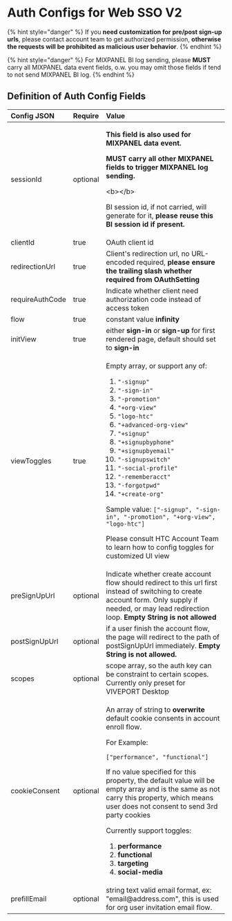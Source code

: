 # Auth Configs for Web SSO V2

{% hint style="danger" %}
If you **need customization for pre/post sign-up urls**, please contact account team to get authorized permission, **otherwise the requests will be prohibited as malicious user behavior**.
{% endhint %}

{% hint style="danger" %}
For MIXPANEL BI log sending, please **MUST** carry all MIXPANEL data event fields, o.w. you may omit those fields if tend to not send MIXPANEL BI log.
{% endhint %}

## Definition of Auth Config Fields

<table>
  <thead>
    <tr>
      <th style="text-align:left">Config JSON</th>
      <th style="text-align:left">Require</th>
      <th style="text-align:left">Value</th>
    </tr>
  </thead>
  <tbody>
    <tr>
      <td style="text-align:left">sessionId</td>
      <td style="text-align:left">optional</td>
      <td style="text-align:left">
        <p><b>This field is also used for MIXPANEL data event.</b>
        </p>
        <p><b>MUST carry all other MIXPANEL fields to trigger MIXPANEL log sending.</b>
        </p>
        <p>&lt;b&gt;&lt;/b&gt;</p>
        <p>BI session id, if not carried, will generate for it, <b>please reuse this BI session id if present.</b>
        </p>
      </td>
    </tr>
    <tr>
      <td style="text-align:left">clientId</td>
      <td style="text-align:left">true</td>
      <td style="text-align:left">OAuth client id</td>
    </tr>
    <tr>
      <td style="text-align:left">redirectionUrl</td>
      <td style="text-align:left">true</td>
      <td style="text-align:left">Client&apos;s redirection url, no URL-encoded required, <b>please ensure the trailing slash whether required from OAuthSetting</b>
      </td>
    </tr>
    <tr>
      <td style="text-align:left">requireAuthCode</td>
      <td style="text-align:left">true</td>
      <td style="text-align:left">Indicate whether client need authorization code instead of access token</td>
    </tr>
    <tr>
      <td style="text-align:left">flow</td>
      <td style="text-align:left">true</td>
      <td style="text-align:left">constant value <b>infinity</b>
      </td>
    </tr>
    <tr>
      <td style="text-align:left">initView</td>
      <td style="text-align:left">true</td>
      <td style="text-align:left">either <b>sign-in</b> or <b>sign-up</b> for first rendered page, default should
        set to <b>sign-in</b>
      </td>
    </tr>
    <tr>
      <td style="text-align:left">viewToggles</td>
      <td style="text-align:left">true</td>
      <td style="text-align:left">
        <p>Empty array, or support any of:</p>
        <ol>
          <li><code>&quot;-signup&quot;</code>
          </li>
          <li><code>&quot;-sign-in&quot;</code>
          </li>
          <li><code>&quot;-promotion&quot;</code>
          </li>
          <li><code>&quot;+org-view&quot;</code>
          </li>
          <li><code>&quot;logo-htc&quot;</code>
          </li>
          <li><code>&quot;+advanced-org-view&quot;</code>
          </li>
          <li><code>&quot;+signup&quot;</code>
          </li>
          <li><code>&quot;+signupbyphone&quot;</code>
          </li>
          <li><code>&quot;+signupbyemail&quot;</code>
          </li>
          <li><code>&quot;-signupswitch&quot;</code>
          </li>
          <li><code>&quot;-social-profile&quot;</code>
          </li>
          <li><code>&quot;-rememberacct&quot;</code>
          </li>
          <li><code>&quot;-forgotpwd&quot;</code>
          </li>
          <li><code>&quot;+create-org&quot;</code>
          </li>
        </ol>
        <p>Sample value: <code>[&quot;-signup&quot;, &quot;-sign-in&quot;, &quot;-promotion&quot;, &quot;+org-view&quot;, &quot;logo-htc&quot;]</code>
        </p>
        <p></p>
        <p>Please consult HTC Account Team to learn how to config toggles for customized
          UI view</p>
      </td>
    </tr>
    <tr>
      <td style="text-align:left">preSignUpUrl</td>
      <td style="text-align:left">optional</td>
      <td style="text-align:left">Indicate whether create account flow should redirect to this url first
        instead of switching to create account form. Only supply if needed, or
        may lead redirection loop. <b>Empty String is not allowed</b>
      </td>
    </tr>
    <tr>
      <td style="text-align:left">postSignUpUrl</td>
      <td style="text-align:left">optional</td>
      <td style="text-align:left">if a user finish the account flow, the page will redirect to the path
        of postSignUpUrl immediately. <b>Empty String is not allowed.</b>
      </td>
    </tr>
    <tr>
      <td style="text-align:left">scopes</td>
      <td style="text-align:left">optional</td>
      <td style="text-align:left">scope array, so the auth key can be constraint to certain scopes. Currently
        only preset for VIVEPORT Desktop</td>
    </tr>
    <tr>
      <td style="text-align:left">cookieConsent</td>
      <td style="text-align:left">optional</td>
      <td style="text-align:left">
        <p>An array of string to <b>overwrite </b>default cookie consents in account
          enroll flow.</p>
        <p></p>
        <p>For Example:
          <br />
        </p>
        <p><code>[&quot;performance&quot;, &quot;functional&quot;]</code>
        </p>
        <p></p>
        <p>If no value specified for this property, the default value will be empty
          array and is the same as not carry this property, which means user does
          not consent to send 3rd party cookies</p>
        <p></p>
        <p>Currently support toggles:
          <br />
        </p>
        <ol>
          <li><b>performance</b>
          </li>
          <li><b>functional</b>
          </li>
          <li><b>targeting</b>
          </li>
          <li><b>social-media</b>
          </li>
        </ol>
      </td>
    </tr>
    <tr>
      <td style="text-align:left">prefillEmail</td>
      <td style="text-align:left">optional</td>
      <td style="text-align:left">string text valid email format, ex: &quot;email@address.com&quot;, this
        is used for org user invitation email flow.</td>
    </tr>
  </tbody>
</table>

